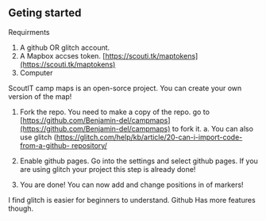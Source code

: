 ## Geting started

Requirments 
1. A github OR glitch account.
2. A Mapbox accses token. [https://scouti.tk/maptokens](https://scouti.tk/maptokens)
3. Computer

ScoutIT camp maps is an open-sorce project. You can create your own version of the map! 

1. Fork the repo. You need to make a copy of the repo. go to [https://github.com/Benjamin-del/campmaps](https://github.com/Benjamin-del/campmaps) to fork it.
	a. You can also use glitch ([https://glitch.com/help/kb/article/20-can-i-import-code-from-a-github-	repository/](https://glitch.com/help/kb/article/20-can-i-import-code-from-a-github-repository/)

2. Enable github pages. Go into the settings and select github pages. If you are using glitch your project this step is already done!

3. You are done! You can now add and change positions in of markers!

I find glitch is easier for beginners to understand. Github Has more features though. 
